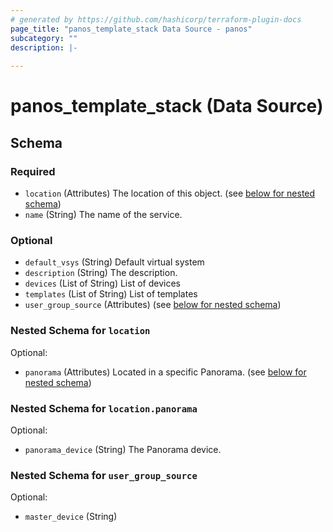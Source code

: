 ```yaml
---
# generated by https://github.com/hashicorp/terraform-plugin-docs
page_title: "panos_template_stack Data Source - panos"
subcategory: ""
description: |-
  
---
```


# panos_template_stack (Data Source)





<!-- schema generated by tfplugindocs -->
## Schema

### Required

- `location` (Attributes) The location of this object. (see [below for nested schema](#nestedatt--location))
- `name` (String) The name of the service.

### Optional

- `default_vsys` (String) Default virtual system
- `description` (String) The description.
- `devices` (List of String) List of devices
- `templates` (List of String) List of templates
- `user_group_source` (Attributes) (see [below for nested schema](#nestedatt--user_group_source))

<a id="nestedatt--location"></a>
### Nested Schema for `location`

Optional:

- `panorama` (Attributes) Located in a specific Panorama. (see [below for nested schema](#nestedatt--location--panorama))

<a id="nestedatt--location--panorama"></a>
### Nested Schema for `location.panorama`

Optional:

- `panorama_device` (String) The Panorama device.



<a id="nestedatt--user_group_source"></a>
### Nested Schema for `user_group_source`

Optional:

- `master_device` (String)
